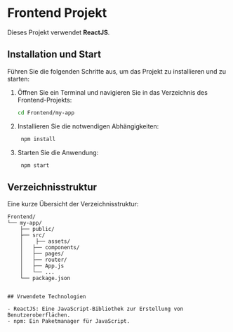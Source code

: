 # Frontend Projekt

Dieses Projekt verwendet **ReactJS**.

## Installation und Start

Führen Sie die folgenden Schritte aus, um das Projekt zu installieren und zu starten:

1. Öffnen Sie ein Terminal und navigieren Sie in das Verzeichnis des Frontend-Projekts:
   ```bash
   cd Frontend/my-app

2. Installieren Sie die notwendigen Abhängigkeiten:
   ```bash
    npm install

3. Starten Sie die Anwendung:
   ```bash
    npm start


## Verzeichnisstruktur

Eine kurze Übersicht der Verzeichnisstruktur:

```text
Frontend/
└── my-app/
    ├── public/
    ├── src/
    │    ├── assets/
    │   ├── components/
    │   ├── pages/
    │   ├── router/
    │   ├── App.js
    │   └── ...
    └── package.json
```

```text

## Vrwendete Technologien

- ReactJS: Eine JavaScript-Bibliothek zur Erstellung von Benutzeroberflächen.
- npm: Ein Paketmanager für JavaScript.